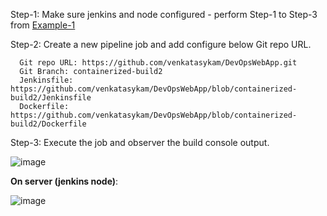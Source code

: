 Step-1: Make sure jenkins and node configured - perform Step-1 to Step-3 from [Example-1](Example-1.md)


Step-2: Create a new pipeline job and add configure below Git repo URL.

      Git repo URL: https://github.com/venkatasykam/DevOpsWebApp.git
      Git Branch: containerized-build2
      Jenkinsfile: https://github.com/venkatasykam/DevOpsWebApp/blob/containerized-build2/Jenkinsfile
      Dockerfile: https://github.com/venkatasykam/DevOpsWebApp/blob/containerized-build2/Dockerfile

Step-3: Execute the job and observer the build console output.


![image](https://user-images.githubusercontent.com/24622526/133076494-9b16976f-9a5f-409b-9110-706c50ff95f9.png)


**On server (jenkins node)**:

![image](https://user-images.githubusercontent.com/24622526/133076769-437b69e1-047a-4e0a-b2f1-3343361c00e8.png)

